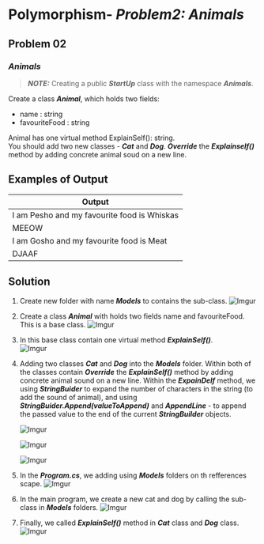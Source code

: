 # **Polymorphism- _Problem2: Animals_**
## **Problem 02**
### _**Animals**_
> _**NOTE:**_ Creating a public _**StartUp**_ class with the namespace _**Animals**_.  

Create a class _**Animal**_, which holds two fields:
* name : string
* favouriteFood : string

Animal has one virtual method ExplainSelf(): string.  
You should add two new classes - _**Cat**_ and _**Dog**_. _**Override**_ the _**Explainself()**_ method by adding concrete animal soud on a new line.

## **Examples of Output**
|**Output**|
-----------|
I am Pesho and my favourite food is Whiskas | 
MEEOW |
I am Gosho and my favourite food is Meat |
 DJAAF |

## **Solution**
1. Create new folder with name _**Models**_ to contains the sub-class.
   ![Imgur](https://i.imgur.com/95JFurz.png)  

2. Create a class _**Animal**_ with holds two fields name and favouriteFood. This is a base class.
   ![Imgur](https://i.imgur.com/Xz1g4if.png)  

3. In this base class contain one virtual method _**ExplainSelf()**_.  
   ![Imgur](https://i.imgur.com/XVSaVKa.png)  

4. Adding two classes _**Cat**_ and _**Dog**_ into the _**Models**_ folder. Within both of the classes contain _**Override**_ the _**ExplainSelf()**_ method by adding concrete animal sound on a new line. Within the _**ExpainDelf**_ method, we using _**StringBuider**_ to expand the number of characters in the string (to add the sound of animal), and using _**StringBuider.Append(valueToAppend)**_ and _**AppendLine**_ - to append the passed value to the end of the current _**StringBuilder**_ objects.
      
   ![Imgur](https://i.imgur.com/3HKCHFj.png)  

   ![Imgur](https://i.imgur.com/VPbM0on.png)  

   ![Imgur](https://i.imgur.com/rpCpAhX.png)  


5. In the _**Program.cs**_, we adding using _**Models**_ folders on th refferences scape.
   ![Imgur](https://i.imgur.com/3ltGoMa.png)  
   
6. In the main program, we create a new cat and dog by calling the sub-class in _**Models**_ folders.
   ![Imgur](https://i.imgur.com/YeyOlaL.png)  

7. Finally, we called _**ExplainSelf()**_ method in _**Cat**_ class and _**Dog**_ class.
   ![Imgur](https://i.imgur.com/DxHlfWI.png)